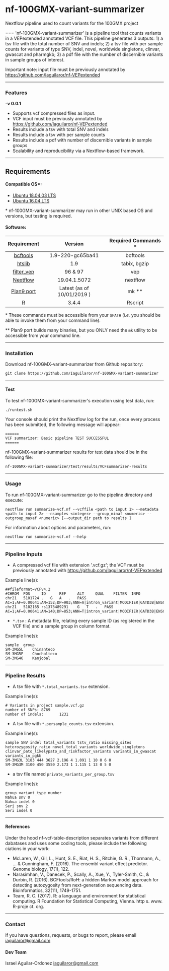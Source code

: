 # nf-100GMX-variant-summarizer
Nextflow pipeline used to count variants for the 100GMX project

===
'nf-100GMX-variant-summarizer' is a pipeline tool that counts variants in a VEPextended annotated VCF file. This pipeline generates 3 outputs: 1) a tsv file with the total number of SNV and indels; 2) a tsv file with per sample counts for variants of type SNV, indel, novel, worldwide singletons, clinvar, gwascat and pharmgkb; 3) a pdf file with the number of discernible variants in sample groups of interest.

Important note: input file must be previously annotated by https://github.com/Iaguilaror/nf-VEPextended

---

### Features
  **-v 0.0.1**

* Supports vcf compressed files as input.
* VCF input must be previously annotated by https://github.com/Iaguilaror/nf-VEPextended
* Results include a tsv with total SNV and indels
* Results include a tsv with per sample counts
* Results include a pdf with number of discernible variants in sample groups
* Scalability and reproducibility via a Nextflow-based framework.

---

## Requirements
#### Compatible OS*:
* [Ubuntu 18.04.03 LTS](http://releases.ubuntu.com/18.04/)
* [Ubuntu 16.04 LTS](http://releases.ubuntu.com/16.04/)

\* nf-100GMX-variant-summarizer may run in other UNIX based OS and versions, but testing is required.

#### Software:
| Requirement | Version  | Required Commands * |
|:---------:|:--------:|:-------------------:|
| [bcftools](https://samtools.github.io/bcftools/) | 1.9-220-gc65ba41 | bcftools |
| [htslib](http://www.htslib.org/download/) | 1.9 | tabix, bgzip |
| [filter_vep](http://www.ensembl.org/info/docs/tools/vep/script/vep_download.html) | 96 & 97 | vep |
| [Nextflow](https://www.nextflow.io/docs/latest/getstarted.html) | 19.04.1.5072 | nextflow |
| [Plan9 port](https://github.com/9fans/plan9port) | Latest (as of 10/01/2019 ) | mk \** |
| [R](https://www.r-project.org/) | 3.4.4 | Rscript |

\* These commands must be accessible from your `$PATH` (*i.e.* you should be able to invoke them from your command line).  

\** Plan9 port builds many binaries, but you ONLY need the `mk` utility to be accessible from your command line.

---

### Installation
Download nf-100GMX-variant-summarizer from Github repository:  
```
git clone https://github.com/Iaguilaror/nf-100GMX-variant-summarizer
```

---

#### Test
To test nf-100GMX-variant-summarizer's execution using test data, run:
```
./runtest.sh
```

Your console should print the Nextflow log for the run, once every process has been submitted, the following message will appear:
```
======
VCF summarizer: Basic pipeline TEST SUCCESSFUL
======
```

nf-100GMX-variant-summarizer results for test data should be in the following file:
```
nf-100GMX-variant-summarizer/test/results/VCFsummarizer-results
```

---

### Usage
To run nf-100GMX-variant-summarizer go to the pipeline directory and execute:
```
nextflow run summarize-vcf.nf --vcffile <path to input 1> --metadata <path to input 2> --nsamples <integer> --group_minaf <numeric> --outgroup_maxaf <numeric> [--output_dir path to results ]
```

For information about options and parameters, run:
```
nextflow run summarize-vcf.nf --help
```

---

### Pipeline Inputs
* A compressed vcf file with extension '.vcf.gz'; the VCF must be previously annotated with https://github.com/Iaguilaror/nf-VEPextended

Example line(s):
```
##fileformat=VCFv4.2
#CHROM  POS     ID      REF     ALT     QUAL    FILTER  INFO
chr21	5101724	.	G	A	.	PASS	AC=1;AF=0.00641;AN=152;DP=903;ANN=A|intron_variant|MODIFIER|GATD3B|ENSG00000280071|Transcript|ENST00000624810.3|protein_coding||4/5|ENST00000624810.3:c.357+19987C>T|||||||||-1|cds_start_NF&cds_end_NF|SNV|HGNC|HGNC:53816||5|||ENSP00000485439||A0A096LP73|UPI0004F23660|||||||chr21:g.5101724G>A||||||||||||||||||||||||||||2.079|0.034663||||||||||||||||||||||||||||||||||||||||||||||||||||||||||||||||||||||||||||||||
chr21	5102165	rs1373489291	G	T	.	PASS	AC=1;AF=0.00641;AN=140;DP=853;ANN=T|intron_variant|MODIFIER|GATD3B|ENSG00000280071|Transcript|ENST00000624810.3|protein_coding||4/5|ENST00000624810.3:c.357+19546C>A|||||||rs1373489291||-1|cds_start_NF&cds_end_NF|SNV|HGNC|HGNC:53816||5|||ENSP00000485439||A0A096LP73|UPI0004F23660|||||||chr21:g.5102165G>T||||||||||||||||||||||||||||5.009|0.275409||||||||||||||||||||||||||||||||||||||||||||||||||||||||||||||||||||||||||||||||
```

* `*.tsv` : A metadata file, relating every sample ID (as registered in the VCF file) and a sample group in column format.

Example line(s):
```
sample	group
SM-3MG5L	Chinanteco
SM-3MG5F	Chocholteco
SM-3MG46	Kanjobal
```

---

### Pipeline Results
* A tsv file with `*.total_variants.tsv` extension.

Example line(s):
```
# Variants in project sample.vcf.gz
number of SNPs: 8769
number of indels:       1231
```

* A tsv file with `*.persample_counts.tsv` extension.

Example line(s):
```
sample SNV indel total_variants tstv_ratio missing_sites heterozygosity_ratio novel_total_variants worldwide_singletons clinvar_pato_likelypato_and_riskfactor_variants variants_in_gwascat variants_in_pgkb
SM-3MG3L 3183 444 3627 2.196 4 1.091 1 10 0 6 0
SM-3MG3M 3100 450 3550 2.173 1 1.115 1 13 0 5 0
```

* a tsv file named `private_variants_per_group.tsv`

Example line(s):
```
group variant_type number
Nahua snv 0
Nahua indel 0
Seri snv 2
Seri indel 0
```
---

#### References
Under the hood nf-vcf-table-description separates variants from different dabatases and uses some coding tools, please include the following ciations in your work:

* McLaren, W., Gil, L., Hunt, S. E., Riat, H. S., Ritchie, G. R., Thormann, A., ... & Cunningham, F. (2016). The ensembl variant effect predictor. Genome biology, 17(1), 122.
* Narasimhan, V., Danecek, P., Scally, A., Xue, Y., Tyler-Smith, C., & Durbin, R. (2016). BCFtools/RoH: a hidden Markov model approach for detecting autozygosity from next-generation sequencing data. Bioinformatics, 32(11), 1749-1751.
* Team, R. C. (2017). R: a language and environment for statistical computing. R Foundation for Statistical Computing, Vienna. http s. www. R-proje ct. org.

---

### Contact
If you have questions, requests, or bugs to report, please email
<iaguilaror@gmail.com>

#### Dev Team
Israel Aguilar-Ordonez <iaguilaror@gmail.com>   
